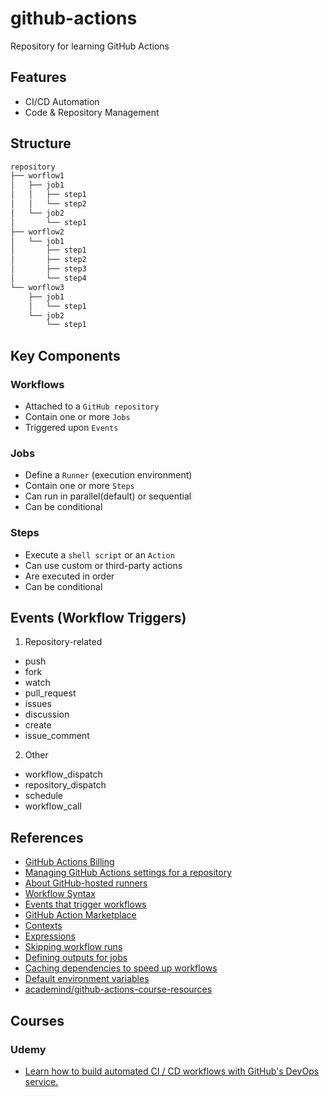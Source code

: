 # github-actions
Repository for learning GitHub Actions

## Features
- CI/CD Automation
- Code & Repository Management

## Structure
```sh
repository
├── worflow1
│   ├── job1
│   │   ├── step1
│   │   └── step2
│   └── job2
│       └── step1
├── worflow2
│   └── job1
│       ├── step1
│       ├── step2
│       ├── step3
│       └── step4
└── worflow3
    ├── job1
    │   └── step1
    └── job2
        └── step1
```

## Key Components
### Workflows
- Attached to a `GitHub repository`
- Contain one or more `Jobs`
- Triggered upon `Events`

### Jobs
- Define a `Runner` (execution environment)
- Contain one or more `Steps`
- Can run in parallel(default) or sequential
- Can be conditional

### Steps
- Execute a `shell script` or an `Action`
- Can use custom or third-party actions
- Are executed in order
- Can be conditional

## Events (Workflow Triggers)
1. Repository-related
- push
- fork
- watch
- pull_request
- issues
- discussion
- create
- issue_comment
2. Other
- workflow_dispatch
- repository_dispatch
- schedule
- workflow_call

## References
- [GitHub Actions Billing](https://docs.github.com/en/billing/managing-billing-for-github-actions/about-billing-for-github-actions)
- [Managing GitHub Actions settings for a repository](https://docs.github.com/en/repositories/managing-your-repositorys-settings-and-features/enabling-features-for-your-repository/managing-github-actions-settings-for-a-repository)
- [About GitHub-hosted runners](https://docs.github.com/en/actions/using-github-hosted-runners/about-github-hosted-runners/about-github-hosted-runners)
- [Workflow Syntax](https://docs.github.com/en/actions/using-workflows/workflow-syntax-for-github-actions#onpull_requestpull_request_targetbranchesbranches-ignore)
- [Events that trigger workflows](https://docs.github.com/en/actions/using-workflows/events-that-trigger-workflows)
- [GitHub Action Marketplace](https://github.com/marketplace?type=actions)
- [Contexts](https://docs.github.com/en/actions/learn-github-actions/contexts)
- [Expressions](https://docs.github.com/en/actions/learn-github-actions/expressions)
- [Skipping workflow runs](https://docs.github.com/en/actions/managing-workflow-runs/skipping-workflow-runs)
- [Defining outputs for jobs](https://docs.github.com/en/actions/using-jobs/defining-outputs-for-jobs)
- [Caching dependencies to speed up workflows](https://docs.github.com/en/actions/using-workflows/caching-dependencies-to-speed-up-workflows)
- [Default environment variables](https://docs.github.com/en/actions/learn-github-actions/variables#default-environment-variables)
- [academind/github-actions-course-resources](https://github.com/academind/github-actions-course-resources)

## Courses
### Udemy
- [Learn how to build automated CI / CD workflows with GitHub's DevOps service.](https://ibm-learning.udemy.com/course/github-actions-the-complete-guide/learn/lecture/34138472#overview)
